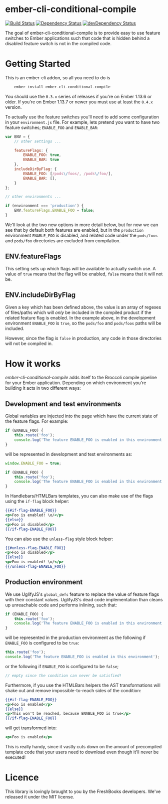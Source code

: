 # ember-cli-conditional-compile

[![Build Status](https://travis-ci.org/minichate/ember-cli-conditional-compile.svg?branch=master)](https://travis-ci.org/minichate/ember-cli-conditional-compile)
[![Dependency Status](https://david-dm.org/minichate/ember-cli-conditional-compile.svg)](https://david-dm.org/minichate/ember-cli-conditional-compile)
[![devDependency Status](https://david-dm.org/minichate/ember-cli-conditional-compile/dev-status.svg)](https://david-dm.org/minichate/ember-cli-conditional-compile#info=devDependencies)

The goal of ember-cli-conditional-compile is to provide easy to use feature switches to Ember applications such that code that is hidden behind a disabled feature switch is not in the compiled code.

# Getting Started

This is an ember-cli addon, so all you need to do is

```bash
    ember install ember-cli-conditional-compile
```

You should use the `0.3.x` series of releases if you're on Ember 1.13.6 or
older. If you're on Ember 1.13.7 or newer you must use at least the `0.4.x`
version.

To actually use the feature switches you'll need to add some configuration in your `environment.js` file. For example, lets pretend you want to have two feature switches; `ENABLE_FOO` and `ENABLE_BAR`:

```javascript
var ENV = {
    // other settings ...

    featureFlags: {
        ENABLE_FOO: true,
        ENABLE_BAR: true
    },
    includeDirByFlag: {
        ENABLE_FOO: [/pods\/foos/, /pods\/foo/],
        ENABLE_BAR: [],
    }
};

// other environments ...

if (environment === 'production') {
    ENV.featureFlags.ENABLE_FOO = false;
}
```

We'll look at the two new options in more detail below, but for now we can see that by default both features are enabled, but in the `production` environment `ENABLE_FOO` is disabled, and related code under the `pods/foos` and `pods/foo` directories are excluded from compilation. 

## ENV.featureFlags

This setting sets up which flags will be available to actually switch use. A value of `true` means that the flag will be enabled, `false` means that it will not be.

## ENV.includeDirByFlag

Given a key which has been defined above, the value is an array of regexes of files/paths which will _only_ be included in the compiled product if the related feature flag is enabled. In the example above, in the development environment `ENABLE_FOO` is `true`, so the `pods/foo` and `pods/foos` paths will be included.

However, since the flag is `false` in production, any code in those directories will not be compiled in.

# How it works

*ember-cli-conditional-compile* adds itself to the Broccoli compile pipeline for your Ember application. Depending on which environment you're building it acts in two different ways:

## Development and test environments
  
Global variables are injected into the page which have the current state of the feature flags. For example:

```javascript
if (ENABLE_FOO) {
    this.route('foo');
    console.log('The feature ENABLE_FOO is enabled in this environment');
}
```

will be represented in development and test environments as:

```javascript
window.ENABLE_FOO = true;

if (ENABLE_FOO) {
    this.route('foo');
    console.log('The feature ENABLE_FOO is enabled in this environment');
}
```

In Handlebars/HTMLBars templates, you can also make use of the flags using the `if-flag` block helper:

```hbs
{{#if-flag-ENABLE_FOO}}
<p>Foo is enabled! \o/</p>
{{else}}
<p>Foo is disabled</p>
{{/if-flag-ENABLE_FOO}}
```

You can also use the `unless-flag` style block helper:

```hbs
{{#unless-flag-ENABLE_FOO}}
<p>Foo is disabled</p>
{{else}}
<p>Foo is enabled! \o/</p>
{{/unless-flag-ENABLE_FOO}}
```

## Production environment

We use UglifyJS's `global_defs` feature to replace the value of feature flags with their constant values. UglifyJS's dead code implementation than cleans up unreachable code and performs inlining, such that:

```javascript
if (ENABLE_FOO) {
    this.route('foo');
    console.log('The feature ENABLE_FOO is enabled in this environment');
}
```

will be represented in the production environment as the following if `ENABLE_FOO` is configured to be `true`:

```javascript
this.route('foo');
console.log('The feature ENABLE_FOO is enabled in this environment');
```

or the following if `ENABLE_FOO` is configured to be `false`;

```javascript
// empty since the condition can never be satisfied!
```

Furthermore, if you use the HTMLBars helpers the AST transformations will shake
out and remove impossible-to-reach sides of the condition:

```hbs
{{#if-flag-ENABLE_FOO}}
<p>Foo is enabled</p>
{{else}}
<p>This won't be reached, because ENABLE_FOO is true</p>
{{/if-flag-ENABLE_FOO}}
```

will get transformed into:

```hbs
<p>Foo is enabled</p>
```

This is really handy, since it vastly cuts down on the amount of precompiled
template code that your users need to download even though it'll never be
executed!

# Licence

 This library is lovingly brought to you by the FreshBooks developers. We've released it under the MIT license.
